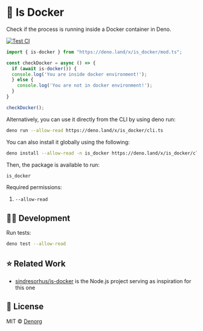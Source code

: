 # 🐳 Is Docker

Check if the process is running inside a Docker container in Deno.

[![Test CI](https://github.com/denorg/is-docker/workflows/Test%20CI/badge.svg)](https://github.com/is-docker/starter/actions)

```ts
import { is-docker } from "https://deno.land/x/is_docker/mod.ts";

const checkDocker = async () => {
  if (await is-docker()) {
  console.log('You are inside docker environment!');
  } else {
    console.log('You are not in docker environment!');
  }
}

checkDocker();
```

Alternatively, you can use it directly from the CLI by using deno run:

```bash
deno run --allow-read https://deno.land/x/is_docker/cli.ts
```

You can also install it globally using the following:

```bash
deno install --allow-read -n is_docker https://deno.land/x/is_docker/cli.ts
```

Then, the package is available to run:

```bash
is_docker
```

Required permissions:

1. `--allow-read`

## 👩‍💻 Development

Run tests:

```bash
deno test --allow-read
```

## ⭐ Related Work

- [sindresorhus/is-docker](https://github.com/sindresorhus/is-docker) is the Node.js project serving as inspiration for this one

## 📄 License

MIT © [Denorg](https://den.org.in)
